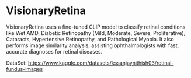 # VisionaryRetina
VisionaryRetina uses a fine-tuned CLIP model to classify retinal conditions like Wet AMD, Diabetic Retinopathy (Mild, Moderate, Severe, Proliferative), Cataracts, Hypertensive Retinopathy, and Pathological Myopia. It also performs image similarity analysis, assisting ophthalmologists with fast, accurate diagnoses for retinal diseases.

DataSet: https://www.kaggle.com/datasets/kssanjaynithish03/retinal-fundus-images
